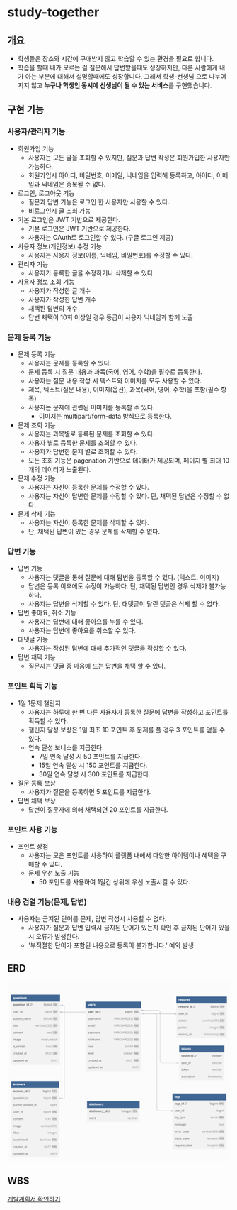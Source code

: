 # study-together

## 개요

- 학생들은 장소와 시간에 구애받지 않고 학습할 수 있는 환경을 필요로 합니다.
- 학습을 할때 내가 모르는 걸 질문해서 답변받을때도 성장하지만, 다른 사람에게 내가 아는 부분에 대해서 설명할때에도 성장합니다. 그래서 학생-선생님 으로 나누어지지 않고 **누구나 학생인 동시에 선생님이 될 수 있는 서비스**를 구현했습니다.

## 구현 기능

### 사용자/관리자 기능
- 회원가입 기능
    - 사용자는 모든 글을 조회할 수 있지만, 질문과 답변 작성은 회원가입한 사용자만 가능하다.
    - 회원가입시 아이디, 비밀번호, 이메일, 닉네임을 입력해 등록하고, 아이디, 이메일과 닉네임은 중복될 수 없다.
- 로그인, 로그아웃 기능
    - 질문과 답변 기능은 로그인 한 사용자만 사용할 수 있다.
    - 비로그인시 글 조회 가능
- 기본 로그인은 JWT 기반으로 제공한다.
    - 기본 로그인은 JWT 기반으로 제공한다.
    - 사용자는 OAuth로 로그인할 수 있다. (구글 로그인 제공)
- 사용자 정보(개인정보) 수정 기능
    - 사용자는 사용자 정보(이름, 닉네임, 비밀번호)를 수정할 수 있다.
- 관리자 기능
    - 사용자가 등록한 글을 수정하거나 삭제할 수 있다.
- 사용자 정보 조회 기능
    - 사용자가 작성한 글 개수
    - 사용자가 작성한 답변 개수
    - 채택된 답변의 개수
    - 답변 채택이 10회 이상일 경우 등급이 사용자 닉네임과 함께 노출
      
### 문제 등록 기능
- 문제 등록 기능
    - 사용자는 문제를 등록할 수 있다.
    - 문제 등록 시 질문 내용과 과목(국어, 영어, 수학)을 필수로 등록한다.
    - 사용자는 질문 내용 작성 시 텍스트와 이미지를 모두 사용할 수 있다.
    - 제목, 텍스트(질문 내용), 이미지(옵션), 과목(국어, 영어, 수학)을 포함(필수 항목)
    - 사용자는 문제에 관련된 이미지를 등록할 수 있다.
        - 이미지는 multipart/form-data 방식으로 등록한다.
- 문제 조회 기능
    - 사용자는 과목별로 등록된 문제를 조회할 수 있다.
    - 사용자 별로 등록한 문제를 조회할 수 있다.
    - 사용자가 답변한 문제 별로 조회할 수 있다.
    - 모든 조회 기능은 pagenation 기반으로 데이터가 제공되며, 페이지 별 최대 10개의 데이터가 노출된다.
- 문제 수정 기능
    - 사용자는 자신이 등록한 문제를 수정할 수 있다.
    - 사용자는 자신이 답변한 문제를 수정할 수 있다. 단, 채택된 답변은 수정할 수 없다.
- 문제 삭제 기능
    - 사용자는 자신이 등록한 문제를 삭제할 수 있다.
    - 단, 채택된 답변이 있는 경우 문제를 삭제할 수 없다.
 
### 답변 기능
- 답변 기능
    - 사용자는 댓글을 통해 질문에 대해 답변을 등록할 수 있다. (텍스트, 이미지)
    - 답변은 등록 이후에도 수정이 가능하다. 단, 채택된 답변인 경우 삭제가 불가능하다.
    - 사용자는 답변을 삭제할 수 있다. 단, 대댓글이 달린 댓글은 삭제 할 수 없다.
- 답변 좋아요, 취소 기능
    - 사용자는 답변에 대해 좋아요를 누를 수 있다.
    - 사용자는 답변에 좋아요를 취소할 수 있다.
- 대댓글 기능
    - 사용자는 작성된 답변에 대해 추가적인 댓글을 작성할 수 있다.
- 답변 채택 기능
    - 질문자는 댓글 중 마음에 드는 답변을 채택 할 수 있다.

### 포인트 획득 기능
- 1일 1문제 챌린지
    - 사용자는 하루에 한 번 다른 사용자가 등록한 질문에 답변을 작성하고 포인트를 획득할 수 있다.
    - 챌린지 달성 보상은 1일 최초 10 포인트 후 문제를 풀 경우 3 포인트를 얻을 수 있다.
    - 연속 달성 보너스를 지급한다.
        - 7일 연속 달성 시 50 포인트를 지급한다.
        - 15일 연속 달성 시 150 포인트를 지급한다.
        - 30일 연속 달성 시 300 포인트를 지급한다.
- 질문 등록 보상
    - 사용자가 질문을 등록하면 5 포인트를 지급한다.
- 답변 채택 보상
    - 답변이 질문자에 의해 채택되면 20 포인트를 지급한다.

### 포인트 사용 기능
- 포인트 상점
    - 사용자는 모은 포인트를 사용하여 플랫폼 내에서 다양한 아이템이나 혜택을 구매할 수 있다.
    - 문제 우선 노출 기능
        - 50 포인트를 사용하여 1일간 상위에 우선 노출시킬 수 있다.

 ### 내용 검열 기능(문제, 답변)
- 사용자는 금지된 단어를 문제, 답변 작성시 사용할 수 없다.
    - 사용자가 질문과 답변 입력시 금지된 단어가 있는지 확인 후 금지된 단어가 있을시 오류가 발생한다.
    - '부적절한 단어가 포함된 내용으로 등록이 불가합니다.' 예외 발생  

## ERD

![ERD](./src/main/resources/static/images/study_erd_v3.png)

## WBS

[개발계획서 확인하기](https://docs.google.com/spreadsheets/d/18YZ0-OuTypVbIbnMl6kPdKGM3txDf3VCotl0mbziRT8/edit?gid=2096235861#gid=2096235861)


